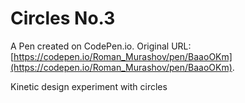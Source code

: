 # Circles No.3

A Pen created on CodePen.io. Original URL: [https://codepen.io/Roman_Murashov/pen/BaaoOKm](https://codepen.io/Roman_Murashov/pen/BaaoOKm).

Kinetic design experiment with circles